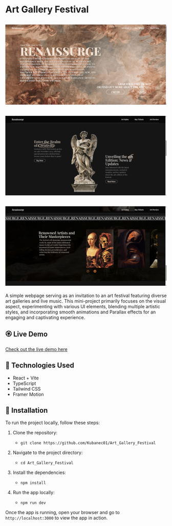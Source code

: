 # Art Gallery Festival

![screenshot](./src/assets/app-screenshot-img.png)
---
![screenshot](./src/assets/app-screenshot2-img.png)
---
![screenshot](./src/assets/app-screenshot3-img.png)
---
A simple webpage serving as an invitation to an art festival featuring diverse art galleries and live music. This mini-project primarily focuses on the visual aspect, experimenting with various UI elements, blending multiple artistic styles, and incorporating smooth animations and Parallax effects for an engaging and captivating experience.


## 🏵️ Live Demo

[Check out the live demo here](https://kubanec01.github.io/Art_Gallery_Festival/)

## 🎨 Technologies Used

- React + Vite
- TypeScript
- Tailwind CSS
- Framer Motion


## 🔧 Installation

To run the project locally, follow these steps:

1. Clone the repository:

   - `git clone https://github.com/Kubanec01/Art_Gallery_Festival`

2. Navigate to the project directory:

   - `cd Art_Gallery_Festival`

3. Install the dependencies:

   - `npm install`

4. Run the app locally:
   - `npm run dev`

Once the app is running, open your browser and go to `http://localhost:3000` to view the app in action.
